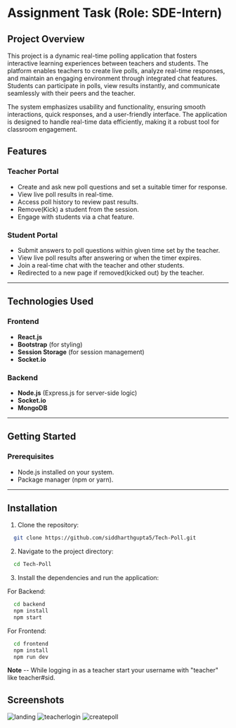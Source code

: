 # Assignment Task (Role: SDE-Intern)

## Project Overview  
This project is a dynamic real-time polling application that fosters interactive learning experiences between teachers and students. The platform enables teachers to create live polls, analyze real-time responses, and maintain an engaging environment through integrated chat features. Students can participate in polls, view results instantly, and communicate seamlessly with their peers and the teacher.

The system emphasizes usability and functionality, ensuring smooth interactions, quick responses, and a user-friendly interface. The application is designed to handle real-time data efficiently, making it a robust tool for classroom engagement.

## Features  

### Teacher Portal  
- Create and ask new poll questions and set a suitable timer for response.  
- View live poll results in real-time.  
- Access poll history to review past results.  
- Remove(Kick) a student from the session.  
- Engage with students via a chat feature.  

### Student Portal  
- Submit answers to poll questions within given time set by the teacher.  
- View live poll results after answering or when the timer expires.  
- Join a real-time chat with the teacher and other students.
- Redirected to a new page if removed(kicked out) by the teacher.

---

## Technologies Used  

### Frontend  
- **React.js**  
- **Bootstrap** (for styling)
- **Session Storage** (for session management)
- **Socket.io**  

### Backend  
- **Node.js** (Express.js for server-side logic)
- **Socket.io**
- **MongoDB**  

---

## Getting Started  

### Prerequisites  
- Node.js installed on your system.  
- Package manager (npm or yarn).  

---

## Installation  

1. Clone the repository:

```bash
  git clone https://github.com/siddharthgupta5/Tech-Poll.git
```

2. Navigate to the project directory:

```bash
  cd Tech-Poll
```

3. Install the dependencies and run the application:

For Backend:

```bash
  cd backend
  npm install
  npm start
```

For Frontend:

```bash
  cd frontend
  npm install
  npm run dev
```

**Note** -- While logging in as a teacher start your username with "teacher" like teacher#sid.

## Screenshots

![landing](https://github.com/user-attachments/assets/7b8e7bac-b02a-4d6d-bbbe-c650eb4e8b0b)
![teacherlogin](https://github.com/user-attachments/assets/e4993d1e-99ed-4808-aafb-5ef81a562efa)
![createpoll](https://github.com/user-attachments/assets/7a2ceb7b-f993-4233-8500-4f55a195d9fd)

